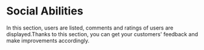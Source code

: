 # Social Abilities

In this section, users are listed, comments and ratings of users are displayed.Thanks to this section, you can get your customers' feedback and make improvements accordingly.
